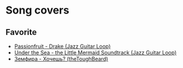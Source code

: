 # Song covers
## Favorite
- [Passionfruit - Drake (Jazz Guitar Loop)](https://www.youtube.com/watch?v=KK26ueQ5hEg)
- [Under the Sea - the Little Mermaid Soundtrack (Jazz Guitar Loop)](https://www.youtube.com/watch?v=3rex2BXtijw)
- [Земфира - Хочешь? (theToughBeard)](https://www.youtube.com/watch?v=4gS4tDcmTZw)